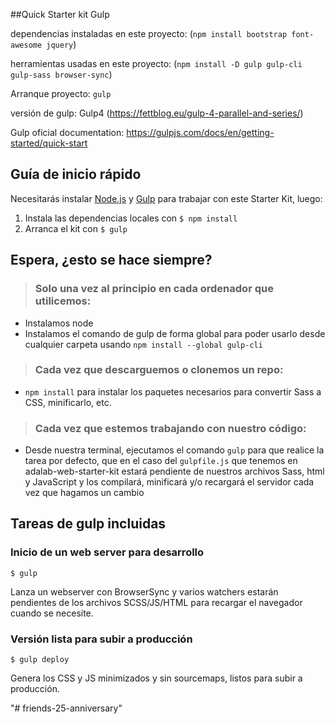 ##Quick Starter kit Gulp

dependencias instaladas en este proyecto:
(`npm install bootstrap font-awesome jquery`)

herramientas usadas en este proyecto:
 (`npm install -D gulp gulp-cli gulp-sass browser-sync`)

 Arranque proyecto:
 `gulp`

 versión de gulp:
 Gulp4
 (https://fettblog.eu/gulp-4-parallel-and-series/)

Gulp oficial documentation: 
https://gulpjs.com/docs/en/getting-started/quick-start

## Guía de inicio rápido
Necesitarás instalar [Node.js](https://nodejs.org/) y [Gulp](https://gulpjs.com) para trabajar con este Starter Kit, luego:  
1. Instala las dependencias locales con `$ npm install`
2. Arranca el kit con `$ gulp`

## Espera, ¿esto se hace siempre?
> ### Solo una vez al principio en cada ordenador que utilicemos:
- Instalamos node
- Instalamos el comando de gulp de forma global para poder usarlo desde cualquier carpeta usando `npm install --global gulp-cli`

> ### Cada vez que descarguemos o clonemos un repo:
- `npm install` para instalar los paquetes necesarios para convertir Sass a CSS, minificarlo, etc.

> ### Cada vez que estemos trabajando con nuestro código:
- Desde nuestra terminal, ejecutamos el comando `gulp` para que realice la tarea por defecto, que en el caso del `gulpfile.js` que tenemos en adalab-web-starter-kit estará pendiente de nuestros archivos Sass, html y JavaScript y los compilará, minificará y/o recargará el servidor cada vez que hagamos un cambio

## Tareas de gulp incluidas
### Inicio de un web server para desarrollo
```
$ gulp
```
Lanza un webserver con BrowserSync y varios watchers estarán pendientes de los archivos SCSS/JS/HTML para recargar el navegador cuando se necesite.

### Versión lista para subir a producción
```
$ gulp deploy
```
Genera los CSS y JS minimizados y sin sourcemaps, listos para subir a producción.











"# friends-25-anniversary" 
